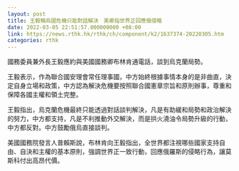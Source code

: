 ```yaml
---
layout: post
title: 王毅稱烏國危機只能對話解決　美卿指世界正回應俄侵略
date: 2022-03-05 22:51:57.000000000 +08:00
link: https://news.rthk.hk/rthk/ch/component/k2/1637374-20220305.htm
categories: rthk
---
```


國務委員兼外長王毅應約與美國國務卿布林肯通電話，談到烏克蘭局勢。

王毅表示，作為聯合國安理會常任理事國，中方始終根據事情本身的是非曲直，決定自身立場和政策，中方認為解決危機要按照聯合國憲章宗旨和原則辦事，尊重和保障各國主權和領土完整。

王毅指出，烏克蘭危機最終只能透過對話談判解決，凡是有助緩和局勢和政治解決的努力，中方都支持，凡是不利推動外交解決，而是拱火澆油令局勢升級的行動，中方都反對。中方鼓勵俄烏直接談判。

美國國務院發言人普賴斯說，布林肯向王毅指出，全世界都注視哪些國家支持自由、自決和主權的基本原則，強調世界正一致行動，回應俄羅斯的侵略行為，讓莫斯科付出高昂代價。

